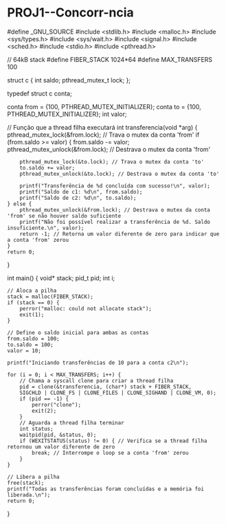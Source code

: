 # PROJ1--Concorr-ncia

#define _GNU_SOURCE
#include <stdlib.h>
#include <malloc.h>
#include <sys/types.h>
#include <sys/wait.h>
#include <signal.h>
#include <sched.h>
#include <stdio.h>
#include <pthread.h>

// 64kB stack
#define FIBER_STACK 1024*64
#define MAX_TRANSFERS 100

struct c {
    int saldo;
    pthread_mutex_t lock;
};

typedef struct c conta;

conta from = {100, PTHREAD_MUTEX_INITIALIZER};
conta to = {100, PTHREAD_MUTEX_INITIALIZER};
int valor;

// Função que a thread filha executará
int transferencia(void *arg) {
    pthread_mutex_lock(&from.lock); // Trava o mutex da conta 'from'
    if (from.saldo >= valor) {
        from.saldo -= valor;
        pthread_mutex_unlock(&from.lock); // Destrava o mutex da conta 'from'

        pthread_mutex_lock(&to.lock); // Trava o mutex da conta 'to'
        to.saldo += valor;
        pthread_mutex_unlock(&to.lock); // Destrava o mutex da conta 'to'

        printf("Transferência de %d concluída com sucesso!\n", valor);
        printf("Saldo de c1: %d\n", from.saldo);
        printf("Saldo de c2: %d\n", to.saldo);
    } else {
        pthread_mutex_unlock(&from.lock); // Destrava o mutex da conta 'from' se não houver saldo suficiente
        printf("Não foi possível realizar a transferência de %d. Saldo insuficiente.\n", valor);
        return -1; // Retorna um valor diferente de zero para indicar que a conta 'from' zerou
    }
    return 0;
}

int main() {
    void* stack;
    pid_t pid;
    int i;

    // Aloca a pilha
    stack = malloc(FIBER_STACK);
    if (stack == 0) {
        perror("malloc: could not allocate stack");
        exit(1);
    }

    // Define o saldo inicial para ambas as contas
    from.saldo = 100;
    to.saldo = 100;
    valor = 10;

    printf("Iniciando transferências de 10 para a conta c2\n");

    for (i = 0; i < MAX_TRANSFERS; i++) {
        // Chama a syscall clone para criar a thread filha
        pid = clone(&transferencia, (char*) stack + FIBER_STACK,
        SIGCHLD | CLONE_FS | CLONE_FILES | CLONE_SIGHAND | CLONE_VM, 0);
        if (pid == -1) {
            perror("clone");
            exit(2);
        }
        // Aguarda a thread filha terminar
        int status;
        waitpid(pid, &status, 0);
        if (WEXITSTATUS(status) != 0) { // Verifica se a thread filha retornou um valor diferente de zero
            break; // Interrompe o loop se a conta 'from' zerou
        }
    }

    // Libera a pilha
    free(stack);
    printf("Todas as transferências foram concluídas e a memória foi liberada.\n");
    return 0;
}
